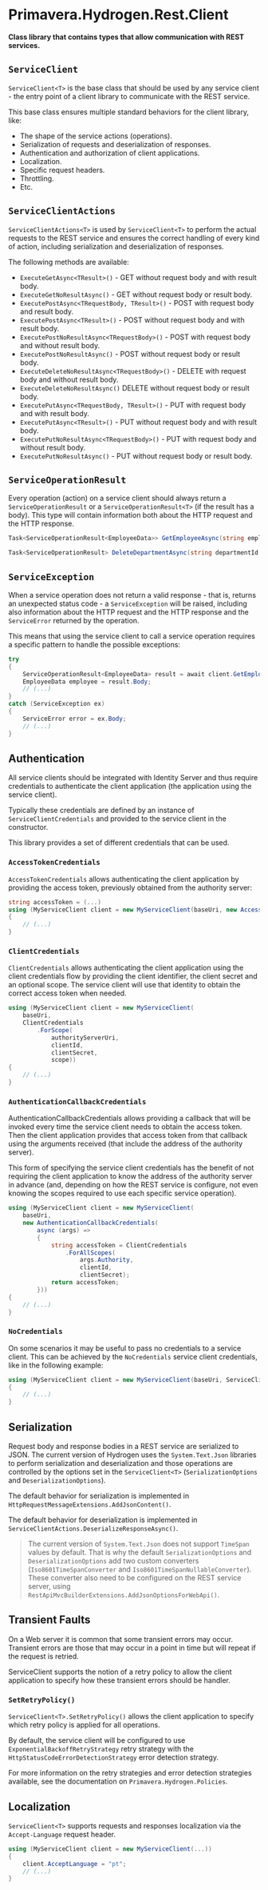 # Primavera.Hydrogen.Rest.Client

**Class library that contains types that allow communication with REST services.**

## `ServiceClient`

`ServiceClient<T>` is the base class that should be used by any service client - the entry point of a client library to communicate with the REST service.

This base class ensures multiple standard behaviors for the client library, like:

- The shape of the service actions (operations).
- Serialization of requests and deserialization of responses.
- Authentication and authorization of client applications.
- Localization.
- Specific request headers.
- Throttling.
- Etc.

## `ServiceClientActions`

`ServiceClientActions<T>` is used by `ServiceClient<T>` to perform the actual requests to the REST service and ensures the correct handling of every kind of action, including serialization and deserialization of responses.

The following methods are available:

- `ExecuteGetAsync<TResult>()` - GET without request body and with result body.
- `ExecuteGetNoResultAsync()` - GET without request body or result body.
- `ExecutePostAsync<TRequestBody, TResult>()` - POST with request body and result body.
- `ExecutePostAsync<TResult>()` - POST without request body and with result body.
- `ExecutePostNoResultAsync<TRequestBody>()` - POST with request body and without result body.
- `ExecutePostNoResultAsync()` - POST without request body or result body.
- `ExecuteDeleteNoResultAsync<TRequestBody>()` - DELETE with request body and without result body.
- `ExecuteDeleteNoResultAsync()`  DELETE without request body or result body.
- `ExecutePutAsync<TRequestBody, TResult>()` - PUT with request body and with result body.
- `ExecutePutAsync<TResult>()` - PUT without request body and with result body.
- `ExecutePutNoResultAsync<TRequestBody>()` - PUT with request body and without result body.
- `ExecutePutNoResultAsync()` - PUT without request body or result body.

## `ServiceOperationResult`

Every operation (action) on a service client should always return a `ServiceOperationResult` or a `ServiceOperationResult<T>` (if the result has a body).
This type will contain information both about the HTTP request and the HTTP response.

```csharp
Task<ServiceOperationResult<EmployeeData>> GetEmployeeAsync(string employeeId, CancellationToken cancellationToken = default)

Task<ServiceOperationResult> DeleteDepartmentAsync(string departmentId, CancellationToken cancellationToken = default)
```

## `ServiceException`

When a service operation does not return a valid response - that is, returns an unexpected status code - a `ServiceException` will be raised, including also
information about the HTTP request and the HTTP response and the `ServiceError` returned by the operation.

This means that using the service client to call a service operation requires a specific pattern to handle the possible exceptions:

```csharp
try
{
    ServiceOperationResult<EmployeeData> result = await client.GetEmployeeAsync("id").ConfigureAwait(false);
    EmployeeData employee = result.Body;
    // (...)
}
catch (ServiceException ex)
{
    ServiceError error = ex.Body;
    // (...)
}
```

## Authentication

All service clients should be integrated with Identity Server and thus require credentials to authenticate the client application (the application using the service client).

Typically these credentials are defined by an instance of `ServiceClientCredentials` and provided to the service client in the constructor.

This library provides a set of different credentials that can be used.

### `AccessTokenCredentials`

`AccessTokenCredentials` allows authenticating the client application by providing the access token, previously obtained from the authority server:

```csharp
string accessToken = (...)
using (MyServiceClient client = new MyServiceClient(baseUri, new AccessTokenCredentials(accessToken))
{
    // (...)
}
```

### `ClientCredentials`

`ClientCredentials` allows authenticating the client application using the client credentials flow by providing the client identifier, the client secret and an optional scope. The service client will use that identity to obtain the correct access token when needed.

```csharp
using (MyServiceClient client = new MyServiceClient(
    baseUri,
    ClientCredentials
        .ForScope(
            authorityServerUri,
            clientId,
            clientSecret,
            scope))
{
    // (...)
}
```

### `AuthenticationCallbackCredentials`

AuthenticationCallbackCredentials allows providing a callback that will be invoked every time the service client needs to obtain the access token. Then the client application provides that access token from that callback using the arguments received (that include the address of the authority server).

This form of specifying the service client credentials has the benefit of not requiring the client application to know the address of the authority server in advance (and, depending on how the REST service is configure, not even knowing the scopes required to use each specific service operation).

```csharp
using (MyServiceClient client = new MyServiceClient(
    baseUri,
    new AuthenticationCallbackCredentials(
        async (args) =>
        {
            string accessToken = ClientCredentials
                .ForAllScopes(
                    args.Authority,
                    clientId,
                    clientSecret);
            return accessToken;
        }))
{
    // (...)
}
```

### `NoCredentials`

On some scenarios it may be useful to pass no credentials to a service client. This can be achieved by the `NoCredentials` service client credentials, like in the following example:

```csharp
using (MyServiceClient client = new MyServiceClient(baseUri, ServiceClientCredentials.NoCredentials)
{
    // (...)
}
```

## Serialization

Request body and response bodies in a REST service are serialized to JSON. The current version of Hydrogen uses the `System.Text.Json` libraries
to perform serialization and deserialization and those operations are controlled by the options set in the `ServiceClient<T>` (`SerializationOptions` and `DeserializationOptions`).

The default behavior for serialization is implemented in `HttpRequestMessageExtensions.AddJsonContent()`.

The default behavior for deserialization is implemented in `ServiceClientActions.DeserializeResponseAsync()`.

> The current version of `System.Text.Json` does not support `TimeSpan` values by default. That is why the default `SerializationOptions` and `DeserializationOptions` add two custom converters (`Iso8601TimeSpanConverter` and `Iso8601TimeSpanNullableConverter`). These converter also need to be configured on the REST service server, using `RestApiMvcBuilderExtensions.AddJsonOptionsForWebApi()`.

## Transient Faults

On a Web server it is common that some transient errors may occur. Transient errors are those that may occur in a point in time but will repeat if the request is retried.

ServiceClient supports the notion of a retry policy to allow the client application to specify how these transient errors should be handler.

### `SetRetryPolicy()`

`ServiceClient<T>.SetRetryPolicy()` allows the client application to specify which retry policy is applied for all operations.

By default, the service client will be configured to use `ExponentialBackoffRetryStrategy` retry strategy with the `HttpStatusCodeErrorDetectionStrategy` error detection strategy.

For more information on the retry strategies and error detection strategies available, see the documentation on `Primavera.Hydrogen.Policies`.

## Localization

`ServiceClient<T>` supports requests and responses localization via the `Accept-Language` request header.

```csharp
using (MyServiceClient client = new MyServiceClient(...))
{
    client.AcceptLanguage = "pt";
    // (...)
}
```